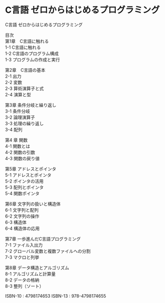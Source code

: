 # C言語 ゼロからはじめるプログラミング
C言語 ゼロからはじめるプログラミング

目次  
第1章　C言語に触れる  
1-1 C言語に触れる  
1-2 C言語のプログラム構成  
1-3 プログラムの作成と実行  

第2章　C言語の基本  
2-1 出力  
2-2 変数  
2-3 算術演算子と式  
2-4 演算と型  

第3章 条件分岐と繰り返し  
3-1 条件分岐  
3-2 論理演算子  
3-3 処理の繰り返し  
3-4 配列  

第4 章 関数  
4-1 関数とは  
4-2 関数の引数  
4-3 関数の戻り値  

第5章 アドレスとポインタ  
5-1 アドレスとポインタ  
5-2 ポインタの活用  
5-3 配列とポインタ  
5-4 関数ポインタ  

第6章 文字列の扱いと構造体  
6-1 文字列と配列  
6-2 文字列の操作  
6-3 構造体  
6-4 構造体の応用  

第7章 一歩進んだC言語プログラミング  
7-1 ファイル入出力  
7-2 グローバル変数と複数ファイルへの分割  
7-3 マクロと列挙  

第8章 データ構造とアルゴリズム  
8-1 アルゴリズムと計算量  
8-2 データの格納  
8-3 整列（ソート）  


ISBN-10 : 4798174653
ISBN-13 : 978-4798174655

 


